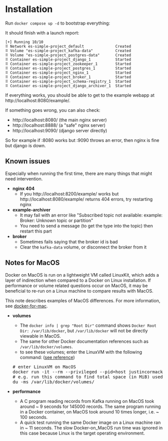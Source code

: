 # Installation

Run `docker compose up -d` to bootstrap everything:

It should finish with a launch report:

    [+] Running 10/10
    ⠿ Network es-simple-project_default              Created
    ⠿ Volume "es-simple-project_kafka-data"          Created
    ⠿ Volume "es-simple-project_postgres-data"       Created
    ⠿ Container es-simple-project_django_1           Started
    ⠿ Container es-simple-project_zookeeper_1        Started
    ⠿ Container es-simple-project_postgres_1         Started
    ⠿ Container es-simple-project_nginx_1            Started
    ⠿ Container es-simple-project_broker_1           Started
    ⠿ Container es-simple-project_schema-registry_1  Started
    ⠿ Container es-simple-project_django_archiver_1  Started

If everything works, you should be able to get to the example webapp at http://localhost:8080/example/.

If something goes wrong, you can also check:
- http://localhost:8080/ (the main nginx server)
- http://localhost:8888/ (a "safe" nginx server)
- http://localhost:9090/ (django server directly)

So for example if :8080 works but :9090 throws an error, then nginx is fine but django is down.

## Known issues

Especially when running the first time, there are many things that might need intervention.

- **nginx 404**
  - If you http://localhost:8200/example/ works but http://localhost:8080/example/ returns 404 errors, try restarting nginx
- **example-archiver**
  - It may fail with an error like "Subscribed topic not available: example: Broker: Unknown topic or partition"
  - You need to send a message (to get the type into the topic) then restart this part
- **broker**
  - Sometimes fails saying that the broker id is bad
  - Clear the `kafka-data` volume, or disconnect the broker from it


## <a id='notesformacos'>Notes for MacOS</a>

Docker on MacOS is run on a lightweight VM called LinuxKit, which adds a layer of indirection when compared to a Docker on Linux installation. If performance or volume related questions occur on MacOS, it may be beneficial to re-run on a Linux machine to compare results with MacOS.

 This note describes examples of MacOS differences. For more information, see [docker-for-mac](https://collabnix.com/how-docker-for-mac-works-under-the-hood/).

- **volumes**
  - The `docker info | grep "Root Dir"` command shows `Docker Root Dir: /var/lib/docker`, but `/var/lib/docker` will not be directly viewable in MacOS.
  - The same for other Docker documentation references such as `/var/lib/docker/volumes`.
  - to see these volumes; enter the LinuxVM with the following command: ([see reference](https://github.com/justincormack/nsenter1))
  <pre>
  # enter LinuxVM on MacOS
  docker run -it --rm --privileged --pid=host justincormack/nsenter1<
  # e.g. run this command to find total space (in MiB) used on all volumes
  du -ms /var/lib/docker/volumes/
  </pre>

- **performance**
  - A C program reading records from Kafka running on MacOS took around ~ 9 seconds for 145000 records. The same program running in a Docker container, on MacOS took around 10 times longer, i.e. ~ 100 seconds.
  - A quick test running the same Docker image on a Linux machine ran in ~ 11 seconds. The slow Docker-on_MacOS run time was ignored in this case because Linux is the target operating environment.

